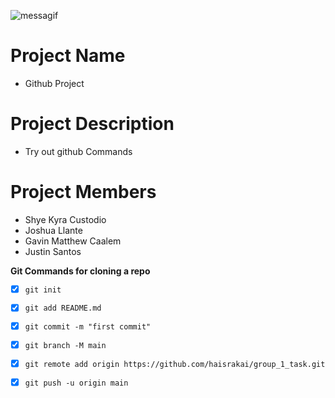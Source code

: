 ![messagif](https://github.com/haisrakai/group_1_task/blob/master/messagif%20(1).gif)

# Project Name
- Github Project

# Project Description
- Try out github Commands 

# Project Members 
- Shye Kyra Custodio
- Joshua Llante
- Gavin Matthew Caalem
- Justin Santos

**Git Commands for cloning a repo**

- [x] ` git init `

- [x] ` git add README.md `

- [x] ` git commit -m "first commit" `

- [x] ` git branch -M main `

- [x] ` git remote add origin https://github.com/haisrakai/group_1_task.git `

- [x] ` git push -u origin main `
